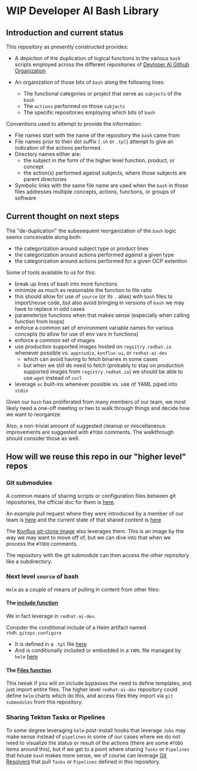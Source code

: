 # WIP Developer AI Bash Library

## Introduction and current status

This repository as presently constructed provides:

- A depiction of the duplication of logical functions in the various `bash` scripts employed across the different repositories of [Devloper AI Github Organization](https://github.com/redhat-ai-dev)
- An organization of those bits of `bash` along the following lines:

    - The functional categories or project that serve as `subjects` of the `bash`
    - The `actions` performed on those `subjects`
    - The specific repositories employing which bits of `bash`
  
Conventions used to attempt to provide the information:

- File names start with the name of the repository the `bash` came from
- File names prior to their dot suffix (`.sh` or `.tpl`) attempt to give an indication of the actions performed
- Directory names either are:
  - the subject in the form of the higher level function, product, or concept
  - the action(s) performed against subjects, where those subjects are parent directories
- Symbolic links with the same file name are used when the `bash` in those files addresses multiple concepts, actions, functions, or groups of software

## Current thought on next steps

The "de-duplication" the subesequent reorganization of the `bash` logic seems conceivable along both:

- the categorization around subject type or product lines
- the categorization around actions performed against a given type
- the categorization around actions performed for a given OCP extention

Some of tools available to us for this:

- break up lines of bash into more functions
- minimize as much as reasonable the function to file ratio
- this should allow for use of `source` (or its `.` alias) with `bash` files to import/reuse code, but also avoid bringing in versions of `bash` we may have to replace in odd cases
- parameterize functions when that makes sense (especially when calling function from loops)
- enforce a common set of environment variable names for various concepts (to allow for use of env vars in functions)
- enforce a common set of images 
- use production supported images hosted on `regsitry.redhat.io` whenever possible vs. `appstudio`, `konflux-ui`, or `redhat-ai-dev`
  - which can avoid having to fetch binaries in some cases
  - but when we still do need to fetch (probably to stay on production supported images from `registry.redhat.io`) we should be able to use `wget` instead of `curl`
- leverage `oc` built-ins whenever possible vs. use of YAML piped into `stdin`

Given our `bash` has proliferated from many members of our team, we most likely need a one-off meeting or two to walk through things and decide how we want to reorganize.

Also, a non-trivial amount of suggested cleanup or miscellaneous improvements are suggested with `#TODO` comments.
The walkthrough should consider those as well.

## How will we reuse this repo in our "higher level" repos

### Git submodules

A common means of sharing scripts or configuration files between git repositories, the official doc for them is [here](https://git-scm.com/book/en/v2/Git-Tools-Submodules).

An example pull request where they were introduced by a member of our team is [here](https://github.com/shipwright-io/cli/pull/27) and 
the current state of that shared content is [here](https://github.com/shipwright-io/cli/tree/main/test/e2e/bats)

The [Konflux git-clone image](https://github.com/konflux-ci/git-clone) also leverages them.  This is an image by the way we may want to move off of, but we can dive into that when we process the `#TODO` comments.

The repository with the git submodule can then access the other repository like a subdirectory.

### Next level `source` of bash

`Helm` as a couple of means of pulling in content from other files:

#### The [include function](https://helm.sh/docs/howto/charts_tips_and_tricks/#using-the-include-function) 

We in fact leverage in `redhat-ai-dev`.

Consider the conditional include of a Helm artifact named `rhdh.gitops.configure`
- It is defined in a `.tpl` file [here](https://github.com/redhat-ai-dev/ai-rhdh-installer/blob/714aba209602778099132bd3c1c1306872c0df76/chart/templates/openshift-gitops/includes/_configure.tpl#L1)
- And is conditionally included or embedded in a `YAML` file managed by `helm` [here](https://github.com/redhat-ai-dev/ai-rhdh-installer/blob/714aba209602778099132bd3c1c1306872c0df76/chart/templates/configure.yaml#L27)

#### The [Files function](https://helm.sh/docs/chart_template_guide/accessing_files/)

This tweak if you will on include bypasses the need to define templates, and just import entire files.  The higher level `redhat-ai-dev` repository could define `helm` charts which do this, and access files they import via `git submodules` from this repository.

### Sharing Tekton Tasks or Pipelines

To some degree leveraging `helm` post-install hooks that leverage `Jobs` may make sense instead of `pipelines` in some of our cases where we do not need to visualize the status or result of the actions (there are some `#TODO` items around this), but if we get to a point
where sharing `Tasks` or `Pipelines` that house `bash` makes more sense, we of course can leverage [Git Resolvers](https://tekton.dev/docs/pipelines/git-resolver/#simple-git-resolver) that pull `Tasks` or `Pipelines` defined in this repository.
  